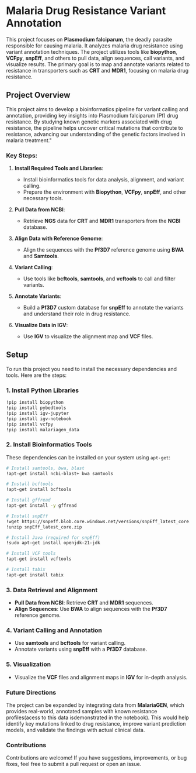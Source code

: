 # Malaria Drug Resistance Variant Annotation

This project focuses on **Plasmodium falciparum**, the deadly parasite responsible for causing malaria. It analyzes malaria drug resistance using variant annotation techniques. The project utilizes tools like **biopython**, **VCFpy**, **snpEff**, and others to pull data, align sequences, call variants, and visualize results. The primary goal is to map and annotate variants related to resistance in transporters such as **CRT** and **MDR1**, focusing on malaria drug resistance.

## Project Overview

This project aims to develop a bioinformatics pipeline for variant calling and annotation, providing key insights into Plasmodium falciparum (Pf) drug resistance. By studying known genetic markers associated with drug resistance, the pipeline helps uncover critical mutations that contribute to resistance, advancing our understanding of the genetic factors involved in malaria treatment."

### Key Steps:

1. **Install Required Tools and Libraries**:
    - Install bioinformatics tools for data analysis, alignment, and variant calling.
    - Prepare the environment with **Biopython**, **VCFpy**, **snpEff**, and other necessary tools.

2. **Pull Data from NCBI**:
    - Retrieve **NGS** data for **CRT** and **MDR1** transporters from the **NCBI** database.
   
3. **Align Data with Reference Genome**:
    - Align the sequences with the **Pf3D7** reference genome using **BWA** and **Samtools**.
    
4. **Variant Calling**:
    - Use tools like **bcftools**, **samtools**, and **vcftools** to call and filter variants.

5. **Annotate Variants**:
    - Build a **Pf3D7** custom database for **snpEff** to annotate the variants and understand their role in drug resistance.

6. **Visualize Data in IGV**:
    - Use **IGV** to visualize the alignment map and **VCF** files.

## Setup

To run this project you need to install the necessary dependencies and tools. Here are the steps:

### 1. Install Python Libraries

```bash
!pip install biopython
!pip install pybedtools
!pip install igv-jupyter
!pip install igv-notebook
!pip install vcfpy
!pip install malariagen_data
```

### 2. Install Bioinformatics Tools

These dependencies can be installed on your system using `apt-get`:

```bash
# Install samtools, bwa, blast
!apt-get install ncbi-blast+ bwa samtools

# Install bcftools
!apt-get install bcftools

# Install gffread
!apt-get install -y gffread

# Install snpEff
!wget https://snpeff.blob.core.windows.net/versions/snpEff_latest_core.zip
!unzip snpEff_latest_core.zip

# Install Java (required for snpEff)
!sudo apt-get install openjdk-21-jdk

# Install VCF tools
!apt-get install vcftools

# Install tabix
!apt-get install tabix

```

### 3. Data Retrieval and Alignment

- **Pull Data from NCBI**: Retrieve **CRT** and **MDR1** sequences.
- **Align Sequences**: Use **BWA** to align sequences with the **Pf3D7** reference genome.

### 4. Variant Calling and Annotation

- Use **samtools** and **bcftools** for variant calling.
- Annotate variants using **snpEff** with a **Pf3D7** database.

### 5. Visualization

- Visualize the **VCF** files and alignment maps in **IGV** for in-depth analysis.


### Future Directions

The project can be expanded by integrating data from **MalariaGEN**, which provides real-world, annotated samples with known resistance profiles(acess to this data isdemonstrated in the notebook). This would help identify key mutations linked to drug resistance, improve variant prediction models, and validate the findings with actual clinical data.

### Contributions

Contributions are welcome! If you have suggestions, improvements, or bug fixes, feel free to submit a pull request or open an issue.






